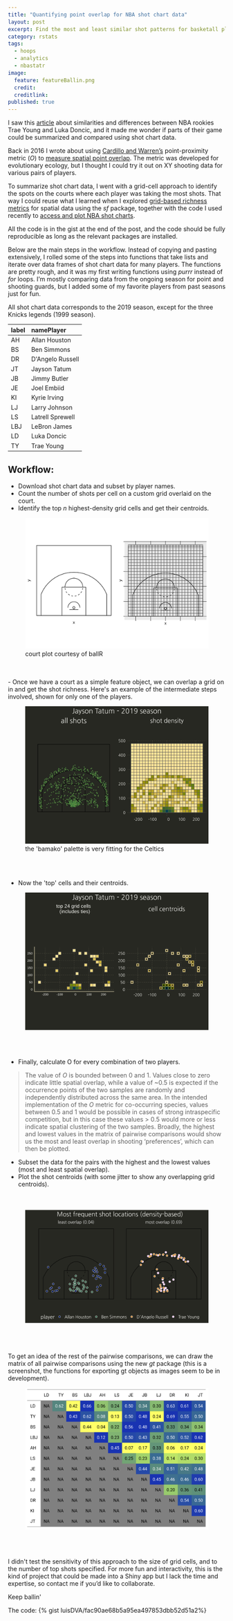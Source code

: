 ```yaml
---
title: "Quantifying point overlap for NBA shot chart data"
layout: post
excerpt: Find the most and least similar shot patterns for basketall players.
category: rstats
tags:
  - hoops
  - analytics
  - nbastatr
image:
  feature: featureBallin.png
  credit: 
  creditlink: 
published: true
---
```


I saw this [article](http://www.espn.com/nba/story/_/id/25867382/trae-young-says-luka-doncic-trade-worked-teams) about similarities and differences between NBA rookies Trae Young and Luka Doncic, and it made me wonder if parts of their game could be summarized and compared using shot chart data. 

Back in 2016 I wrote about using [Cardillo and Warren’s](https://onlinelibrary.wiley.com/doi/abs/10.1111/geb.12455) point-proximity metric (_O_) to [measure spatial point overlap](https://luisdva.github.io/rstats/Measuring-point-overlap/). The metric was developed for evolutionary ecology, but I thought I could try it out on XY shooting data for various pairs of players. 

To summarize shot chart data, I went with a grid-cell approach to identify the spots on the courts where each player was taking the most shots. That way I could reuse what I learned when I explored [grid-based richness metrics](https://luisdva.github.io/rstats/richness/) for spatial data using the _sf_ package, together with the code I used recently to [access and plot NBA shot charts](https://luisdva.github.io/rstats/bball-shot-locations/).

All the code is in the gist at the end of the post, and the code should be fully reproducible as long as the relevant packages are installed. 

Below are the main steps in the workflow. Instead of copying and pasting extensively, I rolled some of the steps into functions that take lists and iterate over data frames of shot chart data for many players. The functions are pretty rough, and it was my first writing functions using _purrr_ instead of _for_ loops. I’m mostly comparing data from the ongoing season for point and shooting guards, but I added some of my favorite players from past seasons just for fun. 

All shot chart data corresponds to the 2019 season, except for the three Knicks legends (1999 season). 
 
|label |namePlayer       |
|:-----|:----------------|
|AH    |Allan Houston    |
|BS    |Ben Simmons      |
|DR    |D'Angelo Russell |
|JT    |Jayson Tatum     |
|JB    |Jimmy Butler     |
|JE    |Joel Embiid      |
|KI    |Kyrie Irving     |
|LJ    |Larry Johnson    |
|LS    |Latrell Sprewell |
|LBJ   |LeBron James     |
|LD    |Luka Doncic      |
|TY    |Trae Young       |

## Workflow:

- Download shot chart data and subset by player names.  
- Count the number of shots per cell on a custom grid overlaid on the court.  
- Identify the top _n_ highest-density grid cells and get their centroids.  
  
<figure>
    <a href="/images/court_grid.png"><img src="/images/court_grid.png"></a>
        <figcaption>court plot courtesy of ballR</figcaption>
</figure>
<br><br>  
- Once we have a court as a simple feature object, we can overlap a grid on in and get the shot richness. Here's an example of the intermediate steps involved, shown for only one of the players. 
  

<figure>
    <a href="/images/jtinterm.png"><img src="/images/jtinterm.png"></a>
        <figcaption>the 'bamako' palette is very fitting for the Celtics</figcaption>
</figure>
<br><br>  

- Now the 'top' cells and their centroids.  
  
<figure>
    <a href="/images/jtinterm2.png"><img src="/images/jtinterm2.png"></a>
        <figcaption></figcaption>
</figure>
<br><br>

- Finally, calculate O for every combination of two players.  

> The value of _O_ is bounded between 0 and 1. Values close to zero indicate little spatial overlap, while a value of ~0.5 is expected if the occurrence points of the two samples are randomly and independently distributed across the same area. In the intended implementation of the _O_ metric for co-occurring species, values between 0.5 and 1 would be possible in cases of strong intraspecific competition, but in this case these values > 0.5 would more or less indicate spatial clustering of the two samples. Broadly, the highest and lowest values in the matrix of pairwise comparisons would show us the most and least overlap in shooting ‘preferences’, which can then be plotted.  

- Subset the data for the pairs with the highest and the lowest values (most and least spatial overlap).  
- Plot the shot centroids (with some jitter to show any overlapping grid centroids).  
<br><br>     
<figure>
    <a href="/images/topbottomOw.png"><img src="/images/topbottomOw.png"></a>
        <figcaption></figcaption>
</figure>
<br><br>

To get an idea of the rest of the pairwise comparisons, we can draw the matrix of all pairwise comparisons using the new _gt_ package (this is a screenshot, the functions for exporting gt objects as images seem to be in development). 


<figure>
    <a href="/images/OVals.png"><img src="/images/Ovals.png"></a>
        <figcaption></figcaption>
</figure>
<br><br>  

I didn't test the sensitivity of this approach to the size of grid cells, and to the number of top shots specified. For more fun and interactivity, this is the kind of project that could be made into a Shiny app but I lack the time and expertise, so contact me if you’d like to collaborate. 


Keep ballin'  

The code:
{% gist luisDVA/fac90ae68b5a95ea497853dbb52d51a2%}
